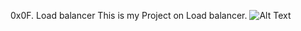 0x0F. Load balancer
This is my Project on Load balancer.
![Alt Text](https://s3.amazonaws.com/intranet-projects-files/holbertonschool-sysadmin_devops/275/qfdked8.png)


